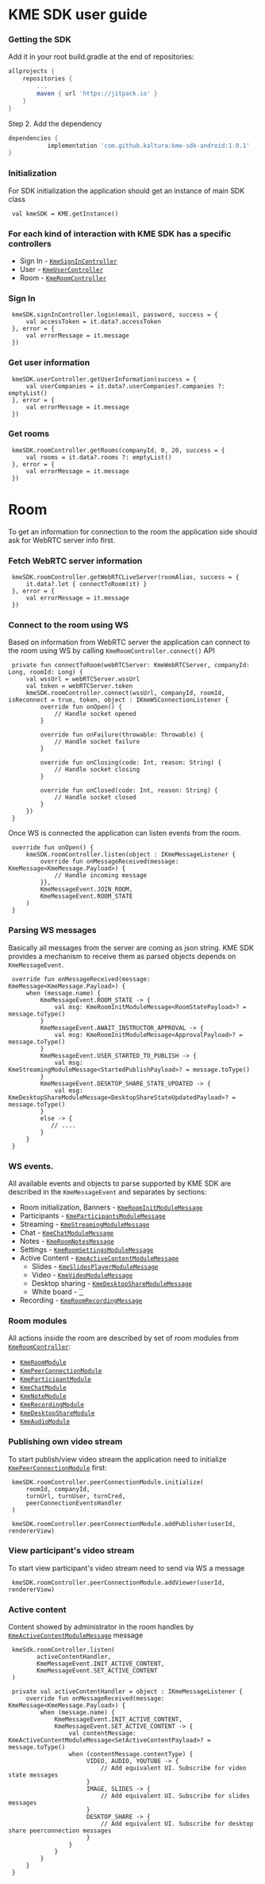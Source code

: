 # KME SDK user guide

### Getting the SDK
Add it in your root build.gradle at the end of repositories:
```gradle
allprojects {
	repositories {
		...
		maven { url 'https://jitpack.io' }
	}
}
```
Step 2. Add the dependency
```gradle
dependencies {
	       implementation 'com.github.kaltura:kme-sdk-android:1.0.1'
}
```
### Initialization
For SDK initialization the application should get an instance of main SDK class
```
 val kmeSDK = KME.getInstance()
```

### For each kind of interaction with KME SDK has a specific controllers
* Sign In - [`KmeSignInController`](https://kaltura.github.io/kme-sdk-android/com/kme/kaltura/kmesdk/controller/IKmeSignInController.html)
* User - [`KmeUserController`](https://kaltura.github.io/kme-sdk-android/com/kme/kaltura/kmesdk/controller/IKmeUserController.html)
* Room - [`KmeRoomController`](https://kaltura.github.io/kme-sdk-android/com/kme/kaltura/kmesdk/controller/room/IKmeRoomController.html)

### Sign In
```
 kmeSDK.signInController.login(email, password, success = {
     val accessToken = it.data?.accessToken
 }, error = {
     val errorMessage = it.message
 })
```

### Get user information
```
 kmeSDK.userController.getUserInformation(success = {
     val userCompanies = it.data?.userCompanies?.companies ?: emptyList()
 }, error = {
     val errorMessage = it.message
 })
```

### Get rooms
```
 kmeSDK.roomController.getRooms(companyId, 0, 20, success = {
     val rooms = it.data?.rooms ?: emptyList()
 }, error = {
     val errorMessage = it.message
 })
```

# Room
To get an information for connection to the room the application side should ask for WebRTC server info first.

### Fetch WebRTC server information
```
 kmeSDK.roomController.getWebRTCLiveServer(roomAlias, success = {
     it.data?.let { connectToRoom(it) }
 }, error = {
     val errorMessage = it.message
 })
```

### Connect to the room using WS
Based on information from WebRTC server the application can connect to the room using WS by calling `KmeRoomController.connect()` API
```
 private fun connectToRoom(webRTCServer: KmeWebRTCServer, companyId: Long, roomId: Long) {
     val wssUrl = webRTCServer.wssUrl
     val token = webRTCServer.token
     kmeSDK.roomController.connect(wssUrl, companyId, roomId, isReconnect = true, token, object : IKmeWSConnectionListener {
         override fun onOpen() {
             // Handle socket opened
         }
 
         override fun onFailure(throwable: Throwable) {
             // Handle socket failure
         }
 
         override fun onClosing(code: Int, reason: String) {
             // Handle socket closing
         }
 
         override fun onClosed(code: Int, reason: String) {
             // Handle socket closed
         }
     })
 }
```

Once WS is connected the application can listen events from the room.
```
 override fun onOpen() {
     kmeSDK.roomController.listen(object : IKmeMessageListener {
         override fun onMessageReceived(message: KmeMessage<KmeMessage.Payload>) {
             // Handle incoming message
         }},
         KmeMessageEvent.JOIN_ROOM,
         KmeMessageEvent.ROOM_STATE
     )
 }
```

### Parsing WS messages
Basically all messages from the server are coming as json string. KME SDK provides a mechanism to receive them as parsed objects depends on `KmeMessageEvent`.
```
 override fun onMessageReceived(message: KmeMessage<KmeMessage.Payload>) {
     when (message.name) {
         KmeMessageEvent.ROOM_STATE -> {
             val msg: KmeRoomInitModuleMessage<RoomStatePayload>? = message.toType()
         }
         KmeMessageEvent.AWAIT_INSTRUCTOR_APPROVAL -> {
             val msg: KmeRoomInitModuleMessage<ApprovalPayload>? = message.toType()
         }
         KmeMessageEvent.USER_STARTED_TO_PUBLISH -> {
             val msg: KmeStreamingModuleMessage<StartedPublishPayload>? = message.toType()
         }
         KmeMessageEvent.DESKTOP_SHARE_STATE_UPDATED -> {
             val msg: KmeDesktopShareModuleMessage<DesktopShareStateUpdatedPayload>? = message.toType()
         }
         else -> {
            // ....
         }
     }
 }
```

### WS events.
All available events and objects to parse supported by KME SDK are described in the `KmeMessageEvent` and separates by sections:
 * Room initialization, Banners - [`KmeRoomInitModuleMessage`](https://kaltura.github.io/kme-sdk-android/com/kme/kaltura/kmesdk/ws/message/module/KmeRoomInitModuleMessage.html)
 * Participants - [`KmeParticipantsModuleMessage`](https://kaltura.github.io/kme-sdk-android/com/kme/kaltura/kmesdk/ws/message/module/KmeParticipantsModuleMessage.html)
 * Streaming - [`KmeStreamingModuleMessage`](https://kaltura.github.io/kme-sdk-android/com/kme/kaltura/kmesdk/ws/message/module/KmeStreamingModuleMessage.html)
 * Chat - [`KmeChatModuleMessage`](https://kaltura.github.io/kme-sdk-android/com/kme/kaltura/kmesdk/ws/message/module/KmeChatModuleMessage.html)
 * Notes - [`KmeRoomNotesMessage`](https://kaltura.github.io/kme-sdk-android/com/kme/kaltura/kmesdk/ws/message/module/KmeRoomNotesMessage.html)
 * Settings - [`KmeRoomSettingsModuleMessage`](https://kaltura.github.io/kme-sdk-android/com/kme/kaltura/kmesdk/ws/message/module/KmeRoomSettingsModuleMessage.html)
 * Active Content - [`KmeActiveContentModuleMessage`](https://kaltura.github.io/kme-sdk-android/com/kme/kaltura/kmesdk/ws/message/module/KmeActiveContentModuleMessage.html)
   * Slides - [`KmeSlidesPlayerModuleMessage`](https://kaltura.github.io/kme-sdk-android/com/kme/kaltura/kmesdk/ws/message/module/KmeSlidesPlayerModuleMessage.html)
   * Video - [`KmeVideoModuleMessage`](https://kaltura.github.io/kme-sdk-android/com/kme/kaltura/kmesdk/ws/message/module/KmeVideoModuleMessage.html)
   * Desktop sharing - [`KmeDesktopShareModuleMessage`](https://kaltura.github.io/kme-sdk-android/com/kme/kaltura/kmesdk/ws/message/module/KmeDesktopShareModuleMessage.html)
   * White board - [``](https://kaltura.github.io/kme-sdk-android/)
 * Recording - [`KmeRoomRecordingMessage`](https://kaltura.github.io/kme-sdk-android/com/kme/kaltura/kmesdk/ws/message/module/KmeRoomRecordingMessage.html)

### Room modules
All actions inside the room are described by set of room modules from [`KmeRoomController`](https://kaltura.github.io/kme-sdk-android/com/kme/kaltura/kmesdk/controller/room/IKmeRoomController.html):
 * [`KmeRoomModule`](https://kaltura.github.io/kme-sdk-android/com/kme/kaltura/kmesdk/controller/room/IKmeRoomModule.html)
 * [`KmePeerConnectionModule`](https://kaltura.github.io/kme-sdk-android/com/kme/kaltura/kmesdk/controller/room/IKmePeerConnectionModule.html)
 * [`KmeParticipantModule`](https://kaltura.github.io/kme-sdk-android/com/kme/kaltura/kmesdk/controller/room/IKmeParticipantModule.html)
 * [`KmeChatModule`](https://kaltura.github.io/kme-sdk-android/com/kme/kaltura/kmesdk/controller/room/IKmeChatModule.html)
 * [`KmeNoteModule`](https://kaltura.github.io/kme-sdk-android/com/kme/kaltura/kmesdk/controller/room/IKmeNoteModule.html)
 * [`KmeRecordingModule`](https://kaltura.github.io/kme-sdk-android/com/kme/kaltura/kmesdk/controller/room/IKmeRecordingModule.html)
 * [`KmeDesktopShareModule`](https://kaltura.github.io/kme-sdk-android/com/kme/kaltura/kmesdk/controller/room/IKmeDesktopShareModule.html)
 * [`KmeAudioModule`](https://kaltura.github.io/kme-sdk-android/com/kme/kaltura/kmesdk/controller/room/IKmeAudioModule.html)

### Publishing own video stream
 To start publish/view video stream the application need to initialize [`KmePeerConnectionModule`](https://kaltura.github.io/kme-sdk-android/com/kme/kaltura/kmesdk/controller/room/IKmePeerConnectionModule.html) first:
```
 kmeSDK.roomController.peerConnectionModule.initialize(
     roomId, companyId,
     turnUrl, turnUser, turnCred,
     peerConnectionEventsHandler
 )
 
 kmeSDK.roomController.peerConnectionModule.addPublisher(userId, rendererView)
```

### View participant's video stream
 To start view participant's video stream need to send via WS a message
```
 kmeSDK.roomController.peerConnectionModule.addViewer(userId, rendererView)
```

### Active content
 Content showed by administrator in the room handles by [`KmeActiveContentModuleMessage`](https://kaltura.github.io/kme-sdk-android/com/kme/kaltura/kmesdk/ws/message/module/KmeActiveContentModuleMessage.html) message
```
 kmeSdk.roomController.listen(
        activeContentHandler,
        KmeMessageEvent.INIT_ACTIVE_CONTENT,
        KmeMessageEvent.SET_ACTIVE_CONTENT
 )

 private val activeContentHandler = object : IKmeMessageListener {
     override fun onMessageReceived(message: KmeMessage<KmeMessage.Payload>) {
         when (message.name) {
             KmeMessageEvent.INIT_ACTIVE_CONTENT,
             KmeMessageEvent.SET_ACTIVE_CONTENT -> {
                 val contentMessage: KmeActiveContentModuleMessage<SetActiveContentPayload>? = message.toType()
                 when (contentMessage.contentType) {
                      VIDEO, AUDIO, YOUTUBE -> {
                          // Add equivalent UI. Subscribe for video state messages
                      }
                      IMAGE, SLIDES -> {
                          // Add equivalent UI. Subscribe for slides messages
                      }
                      DESKTOP_SHARE -> {
                          // Add equivalent UI. Subscribe for desktop share peerconnection messages
                      }
                 }
             }
         }
     }
 }
```
 
